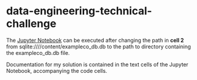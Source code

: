 # data-engineering-technical-challenge

The [Jupyter Notebook](data-engineering-technical-challenge/main/Data_Engineering_Technical_Challenge.ipynb) can be executed after changing the path in **cell 2** from sqlite:////content/exampleco_db.db to the path to directory containing the exampleco_db.db file.

Documentation for my solution is contained in the text cells of the Jupyter Notebook, accompanying the code cells. 
